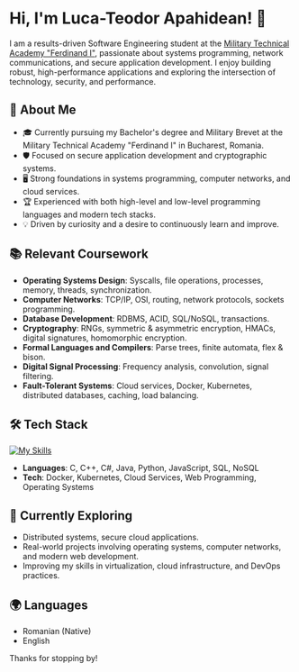 # Hi, I'm Luca-Teodor Apahidean! 👋

I am a results-driven Software Engineering student at the [Military Technical Academy "Ferdinand I"](https://mta.ro/), passionate about systems programming, network communications, and secure application development. I enjoy building robust, high-performance applications and exploring the intersection of technology, security, and performance.

## 🚀 About Me

- 🎓 Currently pursuing my Bachelor's degree and Military Brevet at the Military Technical Academy "Ferdinand I" in Bucharest, Romania.
- 🛡️ Focused on secure application development and cryptographic systems.
- 🖥️ Strong foundations in systems programming, computer networks, and cloud services.
- 🏆 Experienced with both high-level and low-level programming languages and modern tech stacks.
- 💡 Driven by curiosity and a desire to continuously learn and improve.

## 📚 Relevant Coursework

- **Operating Systems Design**: Syscalls, file operations, processes, memory, threads, synchronization.
- **Computer Networks**: TCP/IP, OSI, routing, network protocols, sockets programming.
- **Database Development**: RDBMS, ACID, SQL/NoSQL, transactions.
- **Cryptography**: RNGs, symmetric & asymmetric encryption, HMACs, digital signatures, homomorphic encryption.
- **Formal Languages and Compilers**: Parse trees, finite automata, flex & bison.
- **Digital Signal Processing**: Frequency analysis, convolution, signal filtering.
- **Fault-Tolerant Systems**: Cloud services, Docker, Kubernetes, distributed databases, caching, load balancing.

## 🛠️ Tech Stack

[![My Skills](https://skillicons.dev/icons?i=py,java,cs,c,cpp,js,html,css,sql,docker,kubernetes,cloud,linux)](https://skillicons.dev)

- **Languages**: C, C++, C#, Java, Python, JavaScript, SQL, NoSQL
- **Tech**: Docker, Kubernetes, Cloud Services, Web Programming, Operating Systems

## 🌱 Currently Exploring

- Distributed systems, secure cloud applications.
- Real-world projects involving operating systems, computer networks, and modern web development.
- Improving my skills in virtualization, cloud infrastructure, and DevOps practices.

## 🌍 Languages

- Romanian (Native)
- English

Thanks for stopping by!

